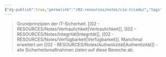```yaml
---
{"dg-publish":true,"permalink":"/02-resources/notes/cia-triade/","tags":["sicherheit/grundlagen","schutz/ziele","it-sicherheit"],"noteIcon":"","updated":"2025-09-05T10:12:28.620+02:00"}
---
```


>Grundprinzipien der IT-Sicherheit: [[02 - RESOURCES/Notes/Vertraulichkeit\|Vertraulichkeit]], [[02 - RESOURCES/Notes/Integrität\|Integrität]], [[02 - RESOURCES/Notes/Verfügbarkeit\|Verfügbarkeit]].
>Manchmal erweitert um [[02 - RESOURCES/Notes/Authentizität\|Authentizität]] - alle Sicherheitsmaßnahmen zielen auf diese Bereiche ab.